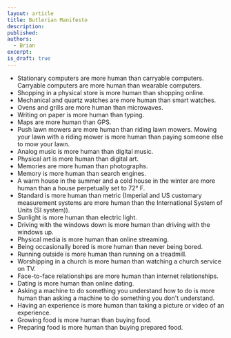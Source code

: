 ```yaml
---
layout: article
title: Butlerian Manifesto
description: 
published: 
authors:
  - Brian
excerpt: 
is_draft: true
---
```


- Stationary computers are more human than carryable computers. Carryable computers are more human than wearable computers.
- Shopping in a physical store is more human than shopping online.
- Mechanical and quartz watches are more human than smart watches.
- Ovens and grills are more human than microwaves.
- Writing on paper is more human than typing.
- Maps are more human than GPS.
- Push lawn mowers are more human than riding lawn mowers. Mowing your lawn with a riding mower is more human than paying someone else to mow your lawn.
- Analog music is more human than digital music.
- Physical art is more human than digital art.
- Memories are more human than photographs.
- Memory is more human than search engines.
- A warm house in the summer and a cold house in the winter are more human than a house perpetually set to 72° F.
- Standard is more human than metric (Imperial and US customary measurement systems are more human than the International System of Units (SI system)).
- Sunlight is more human than electric light.
- Driving with the windows down is more human than driving with the windows up.
- Physical media is more human than online streaming.
- Being occasionally bored is more human than never being bored.
- Running outside is more human than running on a treadmill.
- Worshipping in a church is more human than watching a church service on TV.
- Face-to-face relationships are more human than internet relationships.
- Dating is more human than online dating.
- Asking a machine to do something you understand how to do is more human than asking a machine to do something you don't understand.
- Having an experience is more human than taking a picture or video of an experience.
- Growing food is more human than buying food. 
- Preparing food is more human than buying prepared food.